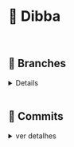 # 🎉 Dibba

<br/>
<h2><b>🚀 Branches</b></h2>
<details>
<!-- <summary>ver detalhes</summary> -->

> ### Branch de produção
> Main

> ### Como é atualizado a branch de prod e dev?
> Utilizando apenas pull request

> ### A partir de qual branch eu crio as feat/fix/...?
> Dev
>
> ⚠️ Warning! O nome deve ser `feat/titulo`, `fix/titulo`, ...

</details>

<br/>
<h2><b>💬 Commits</b></h2>
<details>
<summary>ver detalhes</summary>

> ### Padrão
> `git commit -m "feat/mensagem"`
>
> `git commit -m "fix/mensagem"`
>
> `git commit -m "chore/mensagem"`
</details>
